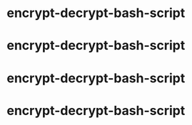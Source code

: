# encrypt-decrypt-bash-script
# encrypt-decrypt-bash-script
# encrypt-decrypt-bash-script
# encrypt-decrypt-bash-script

